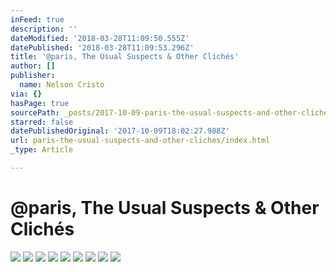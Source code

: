 ```yaml
---
inFeed: true
description: ''
dateModified: '2018-03-28T11:09:50.555Z'
datePublished: '2018-03-28T11:09:53.296Z'
title: '@paris, The Usual Suspects & Other Clichés'
author: []
publisher:
  name: Nelson Cristo
via: {}
hasPage: true
sourcePath: _posts/2017-10-09-paris-the-usual-suspects-and-other-cliches.md
starred: false
datePublishedOriginal: '2017-10-09T18:02:27.988Z'
url: paris-the-usual-suspects-and-other-cliches/index.html
_type: Article

---
```

# @paris, The Usual Suspects & Other Clichés
![](https://the-grid-user-content.s3-us-west-2.amazonaws.com/4201e927-387e-48e1-8cf7-6a6f281a3016.jpg)
![](https://the-grid-user-content.s3-us-west-2.amazonaws.com/5106c6c0-845f-46c4-a90a-59a3293c3725.jpg)
![](https://the-grid-user-content.s3-us-west-2.amazonaws.com/a4fc6f73-4eb3-43a8-b9f6-4e600f8bcdc3.jpg)
![](https://the-grid-user-content.s3-us-west-2.amazonaws.com/b09dbc61-03db-4b01-ae53-8ddba5a63b44.jpg)
![](https://the-grid-user-content.s3-us-west-2.amazonaws.com/6412f7e4-069b-41ac-87c1-528adca4c13f.jpg)
![](https://the-grid-user-content.s3-us-west-2.amazonaws.com/79262312-5ef0-4b78-b98e-6e719b0e6e85.jpg)
![](https://the-grid-user-content.s3-us-west-2.amazonaws.com/539fa68d-734d-4dd8-b578-8258a972a3ad.jpg)
![](https://the-grid-user-content.s3-us-west-2.amazonaws.com/2aa69f70-4480-4125-b106-8e2f864b1c2e.jpg)
![](https://the-grid-user-content.s3-us-west-2.amazonaws.com/903596e2-c415-460c-a381-cb0e95687009.jpg)